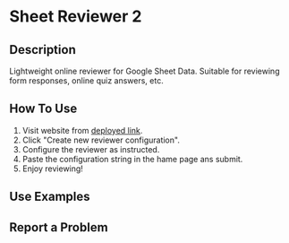 # Sheet Reviewer 2
## Description
Lightweight online reviewer for Google Sheet Data. Suitable for reviewing form responses, online quiz answers, etc.
## How To Use 
1. Visit website from [deployed link](https://sheet-reviewer-2.herokuapp.com/).
2. Click "Create new reviewer configuration".
3. Configure the reviewer as instructed.
4. Paste the configuration string in the hame page ans submit.
5. Enjoy reviewing!
## Use Examples
## Report a Problem
